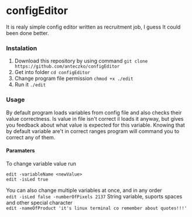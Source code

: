 # configEditor
It is realy simple config editor written as recruitment job, I guess It could been done better.

### Instalation
1. Download this repository by using command
`git clone https://github.com/anteczko/configEditor`
2. Get into folder
`cd configEditor`
3. Change program file permission
`chmod +x ./edit`
4. Run it
`./edit`

### Usage
By default program loads variables from config file and also checks their value correctness. Is value in file isn't correct il loads it anyway, but gives you feedback about what value is expected for this variable. Knowing that by default variable are't in correct ranges program will command you to correct any of them.

#### Paramaters
To change variable value run  
```
edit -variableName <newValue>
edit -isLed true
```
You can also change multiple variables at once, and in any order  
`edit -isLed false -numberOfPixels 2137`
String variable, suports spaces and other special character  
`edit -nameOfProduct 'it's linux terminal co remember about quotes!!!' `
